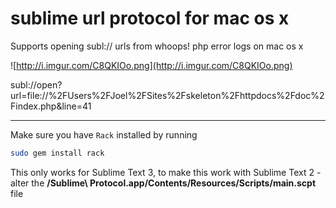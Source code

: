 sublime url protocol for mac os x
========================

Supports opening subl:// urls from whoops! php error logs on mac os x

![http://i.imgur.com/C8QKIOo.png](http://i.imgur.com/C8QKIOo.png)

subl://open?url=file://%2FUsers%2FJoel%2FSites%2Fskeleton%2Fhttpdocs%2Fdoc%2Findex.php&line=41

---

Make sure you have `Rack` installed by running 
```bash
sudo gem install rack
```

This only works for Sublime Text 3, to make this work with Sublime Text 2 - alter the **/Sublime\ Protocol.app/Contents/Resources/Scripts/main.scpt** file
